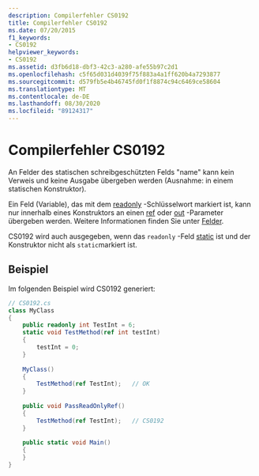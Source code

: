 ```yaml
---
description: Compilerfehler CS0192
title: Compilerfehler CS0192
ms.date: 07/20/2015
f1_keywords:
- CS0192
helpviewer_keywords:
- CS0192
ms.assetid: d3fb6d18-dbf3-42c3-a280-afe55b97c2d1
ms.openlocfilehash: c5f65d031d4039f75f883a4a1ff620b4a7293877
ms.sourcegitcommit: d579fb5e4b46745fd0f1f8874c94c6469ce58604
ms.translationtype: MT
ms.contentlocale: de-DE
ms.lasthandoff: 08/30/2020
ms.locfileid: "89124317"
---
```

# <a name="compiler-error-cs0192"></a>Compilerfehler CS0192
An Felder des statischen schreibgeschützten Felds "name" kann kein Verweis und keine Ausgabe übergeben werden (Ausnahme: in einem statischen Konstruktor).  
  
 Ein Feld (Variable), das mit dem [readonly](../language-reference/keywords/readonly.md) -Schlüsselwort markiert ist, kann nur innerhalb eines Konstruktors an einen [ref](../language-reference/keywords/ref.md) oder [out](../language-reference/keywords/out-parameter-modifier.md) -Parameter übergeben werden. Weitere Informationen finden Sie unter [Felder](../programming-guide/classes-and-structs/fields.md).  
  
 CS0192 wird auch ausgegeben, wenn das `readonly` -Feld [static](../language-reference/keywords/static.md) ist und der Konstruktor nicht als `static`markiert ist.  
  
## <a name="example"></a>Beispiel  
 Im folgenden Beispiel wird CS0192 generiert:  
  
```csharp
// CS0192.cs  
class MyClass  
{  
    public readonly int TestInt = 6;  
    static void TestMethod(ref int testInt)  
    {  
        testInt = 0;  
    }  
  
    MyClass()  
    {  
        TestMethod(ref TestInt);   // OK  
    }  
  
    public void PassReadOnlyRef()  
    {  
        TestMethod(ref TestInt);   // CS0192  
    }  
  
    public static void Main()  
    {  
    }  
}  
```
